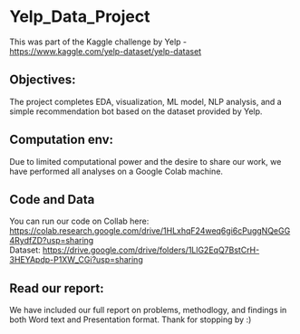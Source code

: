 # Yelp_Data_Project

This was part of the Kaggle challenge by Yelp - https://www.kaggle.com/yelp-dataset/yelp-dataset

## Objectives:
The project completes EDA, visualization, ML model, NLP analysis, and a simple recommendation bot based on the dataset provided by Yelp.

## Computation env:
Due to limited computational power and the desire to share our work, we have performed all analyses on a Google Colab machine. 

## Code and Data
You can run our code on Collab here: https://colab.research.google.com/drive/1HLxhqF24weq6gi6cPuggNQeGG4RydfZD?usp=sharing \
Dataset: https://drive.google.com/drive/folders/1LlG2EqQ7BstCrH-3HEYApdp-P1XW_CGi?usp=sharing

## Read our report:
We have included our full report on problems, methodlogy, and findings in both Word text and Presentation format.
Thank for stopping by :)
